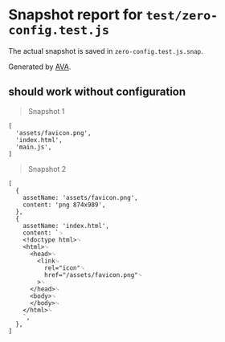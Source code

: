 # Snapshot report for `test/zero-config.test.js`

The actual snapshot is saved in `zero-config.test.js.snap`.

Generated by [AVA](https://avajs.dev).

## should work without configuration

> Snapshot 1

    [
      'assets/favicon.png',
      'index.html',
      'main.js',
    ]

> Snapshot 2

    [
      {
        assetName: 'assets/favicon.png',
        content: 'png 874x989',
      },
      {
        assetName: 'index.html',
        content: `␊
        <!doctype html>␊
        <html>␊
          <head>␊
            <link␊
              rel="icon"␊
              href="/assets/favicon.png"␊
            >␊
          </head>␊
          <body>␊
          </body>␊
        </html>␊
        `,
      },
    ]
